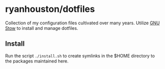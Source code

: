# ryanhouston/dotfiles

Collection of my configuration files cultivated over many years. Utilize
[GNU Stow](https://www.gnu.org/software/stow) to install and manage dotfiles.

## Install

Run the script `./install.sh` to create symlinks in the $HOME directory to the
packages maintained here.
